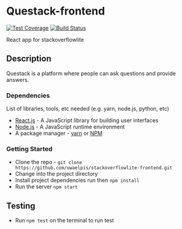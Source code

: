 # Questack-frontend
[![Test Coverage](https://api.codeclimate.com/v1/badges/0939e54412ad2e57cf85/test_coverage)](https://codeclimate.com/github/uwaelpis/stackoverflowlite-frontend/test_coverage)
[![Build Status](https://travis-ci.org/uwaelpis/stackoverflowlite-frontend.svg?branch=develop)](https://travis-ci.org/uwaelpis/stackoverflowlite-frontend)

React app for stackoverflowlite 

## Description

Questack is a platform where people can ask questions and provide answers.


### Dependencies

List of libraries, tools, etc needed (e.g. yarn, node.js, python, etc)

- [React.js](https://reactjs.org/) - A JavaScript library for building user interfaces
- [Node.js](https://nodejs.org/en/) - A JavaScript runtime environment
- A package manager - [yarn](https://yarnpkg.com/lang/en/) or [NPM](https://www.npmjs.com/)

### Getting Started

- Clone the repo - `git clone https://github.com/uwaelpis/stackoverflowlite-frontend.git`
- Change into the project directory
- Install project dependencies run then `npm install`
- Run the server `npm start`

## Testing

- Run `npm test` on the terminal to run test




